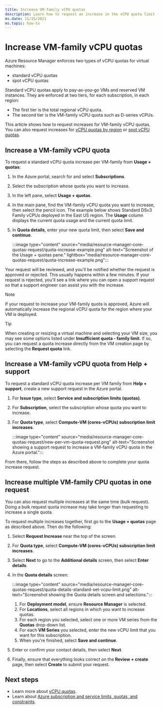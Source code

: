 ```yaml
---
title: Increase VM-family vCPU quotas
description: Learn how to request an increase in the vCPU quota limit for a VM family in the Azure portal, which increases the total regional vCPU limit by the same amount.
ms.date: 11/15/2021
ms.topic: how-to
---
```


# Increase VM-family vCPU quotas

Azure Resource Manager enforces two types of vCPU quotas for virtual machines:

- standard vCPU quotas
- spot vCPU quotas

Standard vCPU quotas apply to pay-as-you-go VMs and reserved VM instances. They are enforced at two tiers, for each subscription, in each region:

- The first tier is the total regional vCPU quota.
- The second tier is the VM-family vCPU quota such as D-series vCPUs.

This article shows how to request increases for VM-family vCPU quotas. You can also request increases for [vCPU quotas by region](regional-quota-requests.md) or [spot vCPU quotas](spot-quota.md).

## Increase a VM-family vCPU quota

To request a standard vCPU quota increase per VM-family from **Usage + quotas**:

1. In the Azure portal, search for and select **Subscriptions**.
1. Select the subscription whose quota you want to increase.
1. In the left pane, select **Usage + quotas**.
1. In the main pane, find the VM-family vCPU quota you want to increase, then select the pencil icon. The example below shows Standard DSv3 Family vCPUs deployed in the East US region. The **Usage** column displays the current quota usage and the current quota limit.
1. In **Quota details**, enter your new quota limit, then select **Save and continue**.

   :::image type="content" source="media/resource-manager-core-quotas-request/quota-increase-example.png" alt-text="Screenshot of the Usage + quotas pane." lightbox="media/resource-manager-core-quotas-request/quota-increase-example.png":::

Your request will be reviewed, and you'll be notified whether the request is approved or rejected. This usually happens within a few minutes. If your request is rejected, you'll see a link where you can open a support request so that a support engineer can assist you with the increase.

> [!NOTE]
> If your request to increase your VM-family quota is approved, Azure will automatically increase the regional vCPU quota for the region where your VM is deployed.

> [!TIP]
> When creating or resizing a virtual machine and selecting your VM size, you may see some options listed under **Insufficient quota - family limit**. If so, you can request a quota increase directly from the VM creation page by selecting the **Request quota** link.

## Increase a VM-family vCPU quota from Help + support

To request a standard vCPU quota increase per VM family from **Help + support**, create a new support request in the Azure portal.

1. For **Issue type**, select **Service and subscription limits (quotas)**.
1. For **Subscription**, select the subscription whose quota you want to increase.
1. For **Quota type**, select **Compute-VM (cores-vCPUs) subscription limit increases**.

   :::image type="content" source="media/resource-manager-core-quotas-request/new-per-vm-quota-request.png" alt-text="Screenshot showing a support request to increase a VM-family vCPU quota in the Azure portal.":::

From there, follow the steps as described above to complete your quota increase request.

## Increase multiple VM-family CPU quotas in one request

You can also request multiple increases at the same time (bulk request). Doing a bulk request quota increase may take longer than requesting to increase a single quota.

To request multiple increases together, first go to the **Usage + quotas** page as described above. Then do the following:

1. Select **Request Increase** near the top of the screen.
1. For **Quota type**, select **Compute-VM (cores-vCPUs) subscription limit increases**.
1. Select **Next** to go to the **Additional details** screen, then select **Enter details**.
1. In the **Quota details** screen:

   :::image type="content" source="media/resource-manager-core-quotas-request/quota-details-standard-set-vcpu-limit.png" alt-text="Screenshot showing the Quota details screen and selections.":::

   1. For **Deployment model**, ensure **Resource Manager** is selected.
   1. For **Locations**, select all regions in which you want to increase quotas.
   1. For each region you selected, select one or more VM series from the **Quotas** drop-down list.
   1. For each **VM Series** you selected, enter the new vCPU limit that you want for this subscription.
   1. When you're finished, select **Save and continue**.
1. Enter or confirm your contact details, then select **Next**.
1. Finally, ensure that everything looks correct on the **Review + create** page, then select **Create** to submit your request.

## Next steps

- Learn more about [vCPU quotas](/azure/virtual-machines/windows/quotas).
- Learn about [Azure subscription and service limits, quotas, and constraints](/azure/azure-resource-manager/management/azure-subscription-service-limits).
